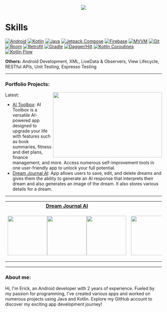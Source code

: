 <!-- Typing SVG by DenverCoder1 - https://github.com/DenverCoder1/readme-typing-svg -->
<p align="center">
  <a href="https://github.com/DenverCoder1/readme-typing-svg"><img src="https://readme-typing-svg.demolab.com?font=Fira+Code&duration=3000&pause=1000&center=true&width=435&lines=Welcome!+My+name+is+Erick+Sorto%F0%9F%91%8B%F0%9F%8F%BB;Android+Developer"></a>
</p>

# Skills
[![Android](https://img.shields.io/badge/Android-3DDC84?logo=Android&logoColor=white&style=for-the-badge)](https://github.com/ErickSorto)
[![Kotlin](https://img.shields.io/badge/Kotlin-7F52FF?logo=Kotlin&logoColor=white&style=for-the-badge)](https://github.com/ErickSorto)
[![Java](https://img.shields.io/badge/Java-007396?logo=Java&logoColor=white&style=for-the-badge)](https://github.com/ErickSorto)
[![Jetpack Compose](https://img.shields.io/badge/Jetpack_Compose-039BE5?logo=jetpackcompose&logoColor=white&style=for-the-badge)](https://github.com/ErickSorto)
[![Firebase](https://img.shields.io/badge/Firebase-FFCA28?logo=Firebase&logoColor=white&style=for-the-badge)](https://github.com/ErickSorto)
[![MVVM](https://img.shields.io/badge/MVVM-C198FB?&style=for-the-badge)](https://github.com/ErickSorto)
[![Git](https://img.shields.io/badge/git-F05032?style=for-the-badge&logo=git&logoColor=white)](https://github.com/ErickSorto)
[![Room](https://img.shields.io/badge/Room-42A5F5?logo=SQLite&logoColor=white&style=for-the-badge)](https://github.com/ErickSorto)
[![Retrofit](https://img.shields.io/badge/retrofit-6FACA1?logo=square&logoColor=white&style=for-the-badge)](https://github.com/ErickSorto)
[![Gradle](https://img.shields.io/badge/gradle-02303A?logo=Gradle&logoColor=white&style=for-the-badge)](https://github.com/ErickSorto)
[![Dagger/Hilt](https://img.shields.io/badge/Dagger/Hilt-2C3A42?logo=Dagger&logoColor=white&style=for-the-badge)](https://github.com/ErickSorto)
[![Kotlin Coroutines](https://img.shields.io/badge/Kotlin_Coroutines-0095D5?logo=Kotlin&logoColor=white&style=for-the-badge)](https://github.com/ErickSorto)
[![Kotlin Flow](https://img.shields.io/badge/Kotlin_Flow-80CBC4?logo=Kotlin&logoColor=white&style=for-the-badge)](https://github.com/ErickSorto)


**Others:** Android Development, XML, LiveData & Observers, View Lifecycle, RESTful APIs, Unit Testing, Espresso Testing



---

### Portfolio Projects:

<img align="right" height="210px" width="350px" src="https://github-readme-stats.vercel.app/api/top-langs/?username=ErickSorto&layout=compact&theme=chartreuse-dark&title_color=ffffff&langs_count=3" />

Latest:
- [AI Toolbox](https://github.com/ErickSorto/AI-Toolbox): AI Toolbox is a versatile AI-powered app designed to upgrade your life with features such as book summaries, fitness and diet plans, finance management, and more. Access numerous self-improvement tools in one user-friendly app to unlock your full potential.
- [Dream Journal AI](https://github.com/ErickSorto/Dream-Journal-AI): App allows users to save, edit, and delete dreams and gives them the ability to generate an AI response that interprets their dream and also generates an image of the dream. It also stores various details for a dream. 


---


<table align= "center">
<tr>
<th><a href="https://github.com/ErickSorto/Dream-Journal-AI">Dream Journal AI</th>
<th><a href="https://github.com/ErickSorto/Collatz-Calculator"> Collatz Conjecture App</th>
</tr>
<tr>

<td width="50%">

<p align="Center" style="display:flex">
    <a href="https://github.com/ErickSorto/Dream-Journal-AI">
        <img width=127 src="https://user-images.githubusercontent.com/85327212/198681623-f76b4882-f073-4be1-90d0-4d9487890f8a.gif" />
    </a>
    <a href="https://github.com/ErickSorto/Dream-Journal-AI">
        <img width=127 src="https://user-images.githubusercontent.com/85327212/198683804-e7395df9-2933-4fc1-afd6-17d06218051e.gif" />
    </a>
  <a href="https://github.com/ErickSorto/Dream-Journal-AI">
        <img width=127 src="https://user-images.githubusercontent.com/85327212/198685322-cc254a20-5566-4724-a426-36bdf00d8472.gif" />
    </a>
</p>

</td>




  <td width="50%">

<p align="Center" style="display:flex">
    <a href="https://github.com/ErickSorto/Collatz-Calculator">
        <img width=127 src="https://user-images.githubusercontent.com/85327212/198862142-df941bfa-e8ab-48c6-b402-c4ec19eca862.gif" />
    </a>
    <a href="https://github.com/ErickSorto/Collatz-Calculator">
        <img width=127 src="https://user-images.githubusercontent.com/85327212/198862141-b1b2ae72-9201-480b-a55c-118bff3a5f75.gif" />
    </a>
  <a href="https://github.com/ErickSorto/Collatz-Calculator">
        <img width=127 src="https://user-images.githubusercontent.com/85327212/198862140-efd6e762-f76b-436b-9c96-ef2bf8aebc36.gif" />
    </a>
 
</p>

</td></tr> </table>

---

### About me:
Hi, I'm Erick, an Android developer with 2 years of experience. Fueled by my passion for programming, I've created various apps and worked on numerous projects using Java and Kotlin. Explore my GitHub account to discover my exciting app development journey!
<!---
ErickSorto/ErickSorto is a ✨ special ✨ repository because its `README.md` (this file) appears on your GitHub profile.
You can click the Preview link to take a look at your changes.![dj_display_gif](https://user-images.githubusercontent.com/85327212/198681623-f76b4882-f073-4be1-90d0-4d9487890f8a.gif)
--->

